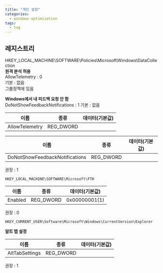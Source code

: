 ```yaml
---
title: "개인 설정"
categories:
  - windows-optimization
tags:
  - tag
---
```


## 레지스트리
HKEY_LOCAL_MACHINE\SOFTWARE\Policies\Microsoft\Windows\DataCollection  
**원격 분석 허용**  
AllowTelemetry : 0  
기본 : 없음  
그룹정책에 있음  

**Windows에서 내 피드백 요청 안 함**  
DoNotShowFeedbackNotifications : 1
기본 : 없음


|이름|종류|데이터(기본값)|
|---|---|---|
|AllowTelemetry|REG_DWORD||


|이름|종류|데이터(기본값)|
|---|---|---|
|DoNotShowFeedbackNotifications|REG_DWORD||

권장 : 1

```
HKEY_LOCAL_MACHINE\SOFTWARE\Microsoft\FTH
```

|이름|종류|데이터(기본값)|
|---|---|---|
|Enabled|REG_DWORD|0x00000001(1)|

권장 : 0

```
HKEY_CURRENT_USER\Software\Microsoft\Windows\CurrentVersion\Explorer
```
**알트 탭 설정**

|이름|종류|데이터(기본값)|
|---|---|---|
|AltTabSettings|REG_DWORD||

권장 : 1
